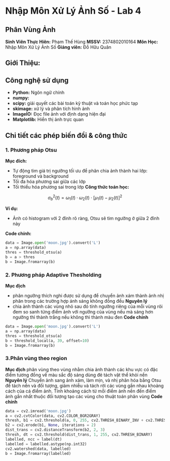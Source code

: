 # Nhập Môn Xử Lý Ảnh Số - Lab 4

## Phân Vùng Ảnh
**Sinh Viên Thực Hiên:** Phạm Thế Hùng  **MSSV:** 2374802010164
**Môn Học:** Nhập Môn Xử Lý Ảnh Số
**Giảng viên:** Đỗ Hữu Quân

## Giới Thiệu:


## Công nghệ sử dụng
- **Python:** Ngôn ngữ chính
- **numpy:**
- **scipy:**  giải quyết các bài toán kỹ thuật và toán học phức tạp
- **skimage:** xử lý và phân tích hình ảnh
- **ImageIO:** Đọc file ảnh với định dạng hiện đại
- **Matplotlib:** Hiển thị ảnh trực quan
## Chi tiết các phép biến đổi & công thức

### 1. Phương pháp Otsu

**Mục đích:**  
- Tự động tìm giá trị ngưỡng tối ưu để phân chia ảnh thành hai lớp: foreground và background
- Tối đa hóa phương sai giữa các lớp 
- Tối thiểu hóa phương sai trong lớp
**Công thức toán học:**  
```math
\sigma_b^2(t) = \omega_1(t) \cdot \omega_2(t) \cdot [\mu_1(t) - \mu_2(t)]^2
```
**Ví dụ:**  
- Ảnh có histogram với 2 đỉnh rõ ràng, Otsu sẽ tìm ngưỡng ở giữa 2 đỉnh này

**Code chính:**  
```python
data = Image.open('moon.jpg').convert('L')
a = np.array(data)
thres = threshold_otsu(a)
b = a > thres
b = Image.fromarray(b)
```
### 2. Phương pháp Adaptive Thesholding
**Mục địch**
- phân ngưỡng thích nghi được sử dụng để chuyển ảnh xám thành ảnh nhị phân trong các trường hợp ánh sáng không đồng đều
**Nguyên lý**
- chia ảnh thành các vùng nhỏ sau đó tính ngưỡng riêng của mỗi vùng rôi đem so sanh từng điểm ảnh với ngưỡng của vùng nếu mà sáng hơn ngưỡng thì thành trắng nếu không thì thành màu đen
**Code chính**
```python
data = Image.open('moon.jpg').convert('L')
a = np.array(data)
thres = threshold_otsu(a)
b = threshold_local(a, 39, offset=10)
b = Image.fromarray(b)
```

### 3.Phân vùng theo region
**Mục địch**
phân vùng theo vùng nhằm chia ảnh thành các khu vực có đặc điểm tương đồng về màu sắc độ sáng dùng đẻ tách vật thể khỏi nền
**Nguyên lý**
Chuyển ảnh sang ảnh xám, làm mịn, và nhị phân hóa bằng Otsu để tách nền và đối tượng, giảm nhiễu và tách rời các vùng gần nhau khoảng cách của cá điểm ảnh. Tính khoảng cách từ mỗi điểm ảnh nền đến điểm ảnh gần nhất thuộc đối tượng tạo các vùng cho thuật toán phân vùng
**Code chính**
```python
data = cv2.imread('moon.jpg')
a = cv2.cvtColor(data, cv2.COLOR_BGR2GRAY)
thresh, b1 = cv2.threshold(a, 0, 255, cv2.THRESH_BINARY_INV + cv2.THRESH_OTSU)
b2 = cv2.erode(b1, None, iterations = 2)
dist_trans = cv2.distanceTransform(b2, 2, 3)
thresh, dt = cv2.threshold(dist_trans, 1, 255, cv2.THRESH_BINARY)
labelled, ncc = label(dt)
labelled = labelled.astype(np.int32)
cv2.watershed(data, labelled)
b = Image.fromarray(labelled)
```